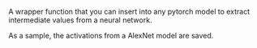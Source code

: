 A wrapper function that you can insert into any pytorch model to extract intermediate values from a neural network. 

As a sample, the activations from a AlexNet model are saved.

